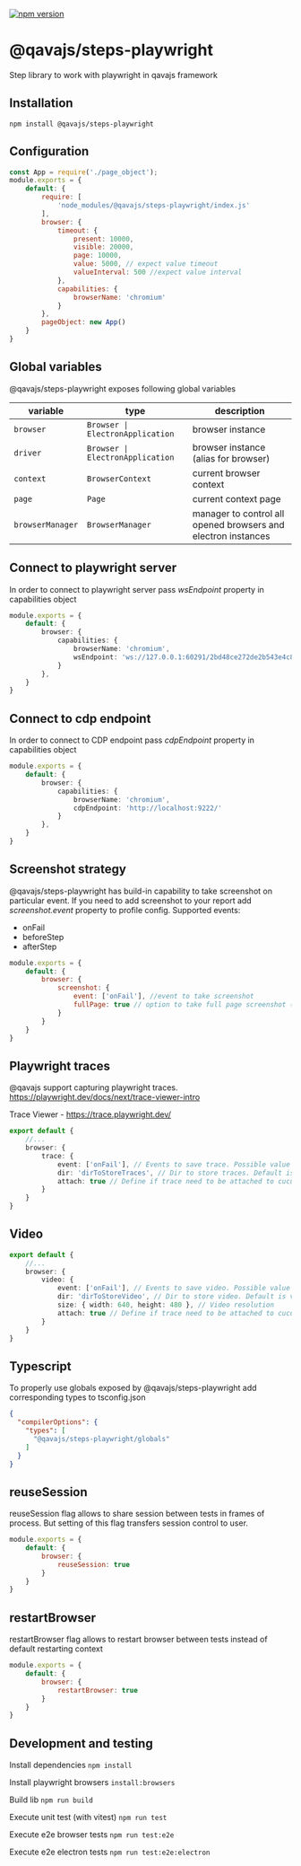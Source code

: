 [![npm version](https://badge.fury.io/js/@qavajs%2Fsteps-playwright.svg)](https://badge.fury.io/js/@qavajs%2Fsteps-playwright)

# @qavajs/steps-playwright
Step library to work with playwright in qavajs framework

## Installation

`npm install @qavajs/steps-playwright`

## Configuration
```javascript
const App = require('./page_object');
module.exports = {
    default: {
        require: [
            'node_modules/@qavajs/steps-playwright/index.js'
        ],
        browser: {
            timeout: {
                present: 10000,
                visible: 20000,
                page: 10000,
                value: 5000, // expect value timeout
                valueInterval: 500 //expect value interval
            },
            capabilities: {
                browserName: 'chromium'
            }
        },
        pageObject: new App()
    }
}
```

## Global variables
@qavajs/steps-playwright exposes following global variables
         
| variable         | type                             | description                                                   |
|------------------|----------------------------------|---------------------------------------------------------------|
| `browser`        | `Browser \| ElectronApplication` | browser instance                                              |
| `driver`         | `Browser \| ElectronApplication` | browser instance (alias for browser)                          |
| `context`        | `BrowserContext`                 | current browser context                                       |
| `page`           | `Page`                           | current context page                                          |
| `browserManager` | `BrowserManager`                 | manager to control all opened browsers and electron instances |

## Connect to playwright server
In order to connect to playwright server pass _wsEndpoint_ property in capabilities object
```typescript
module.exports = {
    default: {
        browser: {
            capabilities: {
                browserName: 'chromium',
                wsEndpoint: 'ws://127.0.0.1:60291/2bd48ce272de2b543e4c8c533f664b83'
            }
        },
    }
}
```

## Connect to cdp endpoint
In order to connect to CDP endpoint pass _cdpEndpoint_ property in capabilities object 
```typescript
module.exports = {
    default: {
        browser: {
            capabilities: {
                browserName: 'chromium',
                cdpEndpoint: 'http://localhost:9222/'
            }
        },
    }
}
```

## Screenshot strategy
@qavajs/steps-playwright has build-in capability to take screenshot on particular event. If you need to add 
screenshot to your report add _screenshot.event_ property to profile config.
Supported events:
- onFail
- beforeStep
- afterStep

```javascript
module.exports = {
    default: {
        browser: {
            screenshot: {
                event: ['onFail'], //event to take screenshot
                fullPage: true // option to take full page screenshot (default false)
            }
        }
    }
}
```

## Playwright traces
@qavajs support capturing playwright traces. 
https://playwright.dev/docs/next/trace-viewer-intro

Trace Viewer - https://trace.playwright.dev/

```typescript
export default {
    //...
    browser: {
        trace: {
            event: ['onFail'], // Events to save trace. Possible value onFail or afterScenario 
            dir: 'dirToStoreTraces', // Dir to store traces. Default is traces/
            attach: true // Define if trace need to be attached to cucumber report. Default false
        }
    }
}
```

## Video
```typescript
export default {
    //...
    browser: {
        video: {
            event: ['onFail'], // Events to save video. Possible value onFail or afterScenario 
            dir: 'dirToStoreVideo', // Dir to store video. Default is video/
            size: { width: 640, height: 480 }, // Video resolution
            attach: true // Define if trace need to be attached to cucumber report. Default false
        }
    }
}
```

## Typescript
To properly use globals exposed by @qavajs/steps-playwright add corresponding types to tsconfig.json
```json
{
  "compilerOptions": {
    "types": [
      "@qavajs/steps-playwright/globals"
    ]
  }
}
```

## reuseSession
reuseSession flag allows to share session between tests in frames of process. But setting of this flag
transfers session control to user.

```javascript
module.exports = {
    default: {
        browser: {
            reuseSession: true
        }
    }
}
```

## restartBrowser
restartBrowser flag allows to restart browser between tests instead of default restarting context

```javascript
module.exports = {
    default: {
        browser: {
            restartBrowser: true
        }
    }
}
```


## Development and testing
Install dependencies
`npm install`

Install playwright browsers
`install:browsers`

Build lib
`npm run build`

Execute unit test (with vitest)
`npm run test`

Execute e2e browser tests
`npm run test:e2e`

Execute e2e electron tests
`npm run test:e2e:electron`

